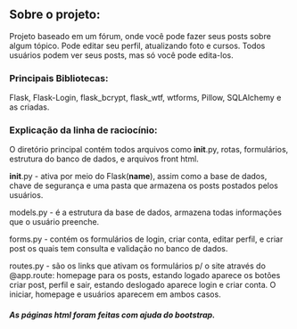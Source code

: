 ## Sobre o projeto:

Projeto baseado em um fórum, onde você pode fazer seus posts sobre algum tópico. Pode editar seu perfil, atualizando foto e cursos.
Todos usuários podem ver seus posts, mas só você pode edita-los. 



### Principais Bibliotecas:

Flask, Flask-Login, flask_bcrypt, flask_wtf, wtforms, Pillow, SQLAlchemy e as criadas.

### Explicação da linha de raciocínio:

O diretório principal contém todos arquivos como __init__.py, rotas, formulários, estrutura do banco de dados, e arquivos front html.

__init__.py - ativa por meio do Flask(__name__), assim como a base de dados, chave de segurança e uma pasta que armazena os posts postados pelos usuários.

models.py - é a estrutura da base de dados, armazena todas informações que o usuário preenche.

forms.py - contém os formulários de login, criar conta, editar perfil, e criar post os quais tem consulta e validação no banco de dados.

routes.py - são os links que ativam os formulários p/ o site através do @app.route: homepage para os posts, estando logado aparece os botões criar post, perfil e sair, estando deslogado aparece login e criar conta. O iniciar, homepage e usuários aparecem em ambos casos.

##### As páginas html foram feitas com ajuda do bootstrap.
